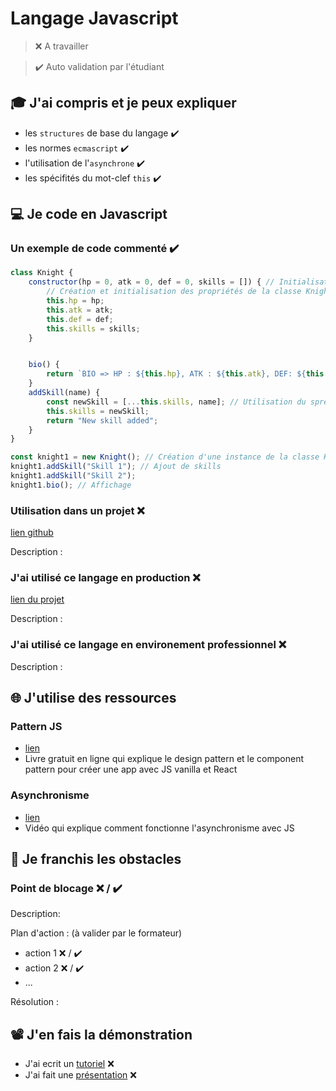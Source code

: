 # Langage Javascript

> ❌ A travailler

> ✔️ Auto validation par l'étudiant

## 🎓 J'ai compris et je peux expliquer

- les `structures` de base du langage ✔️
- les normes `ecmascript` ✔️
- l'utilisation de l'`asynchrone` ✔️
- les spécifités du mot-clef `this` ✔️

## 💻 Je code en Javascript

### Un exemple de code commenté ✔️

```javascript
class Knight {
    constructor(hp = 0, atk = 0, def = 0, skills = []) { // Initialisation des propriétés par défaut
        // Création et initialisation des propriétés de la classe Knight
        this.hp = hp;
        this.atk = atk;
        this.def = def;
        this.skills = skills;
    }


    bio() {
        return `BIO => HP : ${this.hp}, ATK : ${this.atk}, DEF: ${this.def}, Skills : ${this.skills}`
    }
    addSkill(name) {
        const newSkill = [...this.skills, name]; // Utilisation du spread pour récuperer le tableau des skills et y ajouter une valeur
        this.skills = newSkill;
        return "New skill added";
    }
}

const knight1 = new Knight(); // Création d'une instance de la classe Knight
knight1.addSkill("Skill 1"); // Ajout de skills
knight1.addSkill("Skill 2");
knight1.bio(); // Affichage
```

### Utilisation dans un projet ❌

[lien github](...)

Description :

### J'ai utilisé ce langage en production ❌

[lien du projet](...)

Description :

### J'ai utilisé ce langage en environement professionnel ❌

Description :

## 🌐 J'utilise des ressources

### Pattern JS

- [lien](https://archive.org/details/learning-patterns/learning-patterns-final-v1.1/mode/2up)
- Livre gratuit en ligne qui explique le design pattern et le component pattern pour créer une app avec JS vanilla et React

### Asynchronisme

- [lien](https://www.youtube.com/watch?v=05mKXSdkCJg)
- Vidéo qui explique comment fonctionne l'asynchronisme avec JS

## 🚧 Je franchis les obstacles

### Point de blocage ❌ / ✔️

Description:

Plan d'action : (à valider par le formateur)

- action 1 ❌ / ✔️
- action 2 ❌ / ✔️
- ...

Résolution :

## 📽️ J'en fais la démonstration

- J'ai ecrit un [tutoriel](...) ❌
- J'ai fait une [présentation](...) ❌


